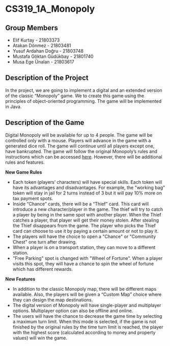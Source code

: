 # CS319_1A_Monopoly

## Group Members

* Elif Kurtay - 21803373
* Atakan Dönmez - 21803481
* Yusuf Ardahan Doğru - 21803748
* Mustafa Göktan Güdükbay - 21801740
* Musa Ege Ünalan - 21803617

## Description of the Project

In the project, we are going to implement a digital and an extended version of the classic “Monopoly” game. We to create this game using the principles of object-oriented programming. The game will be implemented in Java.

## Description of the Game

Digital Monopoly will be available for up to 4 people. The game will be controlled only with a mouse. Players will advance in the game with a generated dice roll. The game will continue until all players except one, have bankrupted. The game will follow the original Monopoly’s rules and instructions which can be accessed [here](https://github.com/elifKurtay/CS319_1A_Monopoly/blob/master/documents/Classic%20Monopoly%20Rules). However, there will be additional rules and features.

**New Game Rules**
* Each token (players’ characters) will have special skills. Each token will have its advantages and disadvantages. For example, the "working bag" token will stay in jail for 2 turns instead of 3 but it will pay 10% more on tax payment spots. 
* Inside “Chance” cards, there will be a “Thief” card. This card will introduce a new character/player in the game. The thief will try to catch a player by being in the same spot with another player. When the Thief catches a player, that player will get their money stolen. After stealing the Thief disappears from the game. The player who picks the Thief card can choose to use it by paying a certain amount or not to play it.
* The players will have the choice to open a "Chance" or "Community Chest" one turn after drawing.
* When a player is on a transport station, they can move to a different station.
* "Free Parking" spot is changed with "Wheel of Fortune". When a player visits this spot, they will have a chance to spin the wheel of fortune which has different rewards.

**New Features**
* In addition to the classic Monopoly map, there will be different maps available. Also, the players will be given a “Custom Map” choice where they can design the map destinations.
* The digital version of Monopoly will have single-player and multiplayer options. Multiplayer option can also be offline and online.
* The users will have the chance to decrease the game time by selecting a maximum turn limit. When this mode is selected, if the game is not finished by the original rules by the time turn limit is reached, the player with the highest score (calculated according to money and property values) will win the game.

